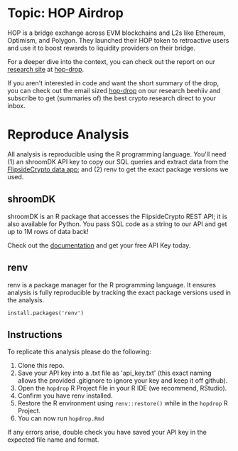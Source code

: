 # Topic: HOP Airdrop

HOP is a bridge exchange across EVM blockchains and L2s like Ethereum, Optimism, and Polygon. They launched their HOP token to retroactive users and use it to boost rewards to liquidity providers on their bridge.

For a deeper dive into the context, you can check out the report on our [research site](https://science.flipsidecrypto.xyz/research/) at [hop-drop](https://science.flipsidecrypto.xyz/hopdrop/).

If you aren't interested in code and want the short summary of the drop, you can check out the email sized [hop-drop](https://flipsidecrypto.beehiiv.com/p/hop-drop) on our research beehiiv and subscribe to get (summaries of) the best crypto research direct to your inbox.

# Reproduce Analysis

All analysis is reproducible using the R programming language. You'll need (1) an shroomDK API key to copy our SQL queries and extract data from the [FlipsideCrypto data app](https://next.flipsidecrypto.xyz/); and (2) renv to get the exact package versions we used.

## shroomDK

shroomDK is an R package that accesses the FlipsideCrypto REST API; it is also available for Python. You pass SQL code as a string to our API and get up to 1M rows of data back!

Check out the [documentation](https://docs.flipsidecrypto.com/shroomdk-sdk/get-started) and get your free API Key today.

## renv

renv is a package manager for the R programming language. It ensures analysis is fully reproducible by tracking the exact package versions used in the analysis.

`install.packages('renv')`

## Instructions

To replicate this analysis please do the following:

1.  Clone this repo.
2.  Save your API key into a .txt file as 'api_key.txt' (this exact naming allows the provided .gitignore to ignore your key and keep it off github).
3.  Open the `hopdrop` R Project file in your R IDE (we recommend, RStudio).
4.  Confirm you have renv installed.
5.  Restore the R environment using `renv::restore()` while in the `hopdrop` R Project.
6.  You can now run `hopdrop.Rmd`

If any errors arise, double check you have saved your API key in the expected file name and format.
